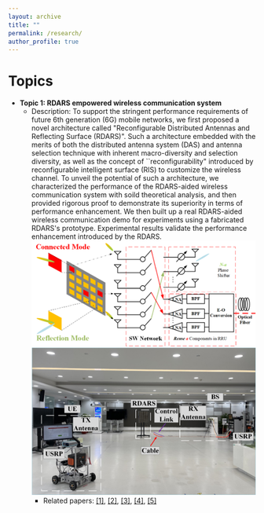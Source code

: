 ```yaml
---
layout: archive
title: ""
permalink: /research/
author_profile: true
---
```



Topics
======
  * **Topic 1: RDARS empowered wireless communication system**
     * Description: To support the stringent performance requirements of future 6th generation (6G) mobile networks, we first proposed a novel architecture called "Reconfigurable Distributed Antennas and Reflecting Surface (RDARS)". Such a architecture embedded with the merits of both the distributed antenna system (DAS) and antenna selection technique with inherent macro-diversity and selection diversity, as well as the concept of ``reconfigurability" introduced by reconfigurable intelligent surface (RIS) to customize the wireless channel. To unveil the potential of such a architecture, we characterized the performance of the RDARS-aided wireless communication system with soild theoretical analysis, and then provided rigorous proof to demonstrate its superiority in terms of performance enhancement. We then built up a real RDARS-aided wireless communication demo for experiments using a fabricated RDARS's prototype. Experimental results validate the performance enhancement introduced by the RDARS.
                            ![RDARS_Architecture](/files/RDARS_Architecture.png "RDARS")
                            ![Scenario](/files/Scenario.png "Scenario")
       * Related papers: [[1]](https://arxiv.org/abs/2303.06950), [[2]](https://arxiv.org/abs/2312.08753), [[3]](https://arxiv.org/abs/2401.11205), [[4]](https://arxiv.org/abs/2401.05182), [[5]](https://ieeexplore.ieee.org/abstract/document/10233300)  
